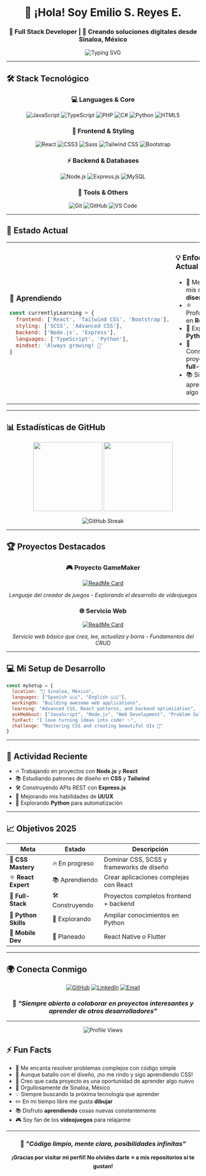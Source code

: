 <div align="center">
  
# 👋 ¡Hola! Soy Emilio S. Reyes E.
### 🚀 Full Stack Developer | 🌟 Creando soluciones digitales desde Sinaloa, México

<img src="https://readme-typing-svg.herokuapp.com?font=Fira+Code&size=22&duration=3000&pause=1000&color=00D4AA&center=true&vCenter=true&width=435&lines=Backend+Developer;Frontend+Explorer;Learning+Every+Day;Building+Cool+Projects" alt="Typing SVG" />

---

</div>

## 🛠️ **Stack Tecnológico**

<div align="center">

### **💻 Languages & Core**
![JavaScript](https://img.shields.io/badge/JavaScript-F7DF1E?style=for-the-badge&logo=javascript&logoColor=black)
![TypeScript](https://img.shields.io/badge/TypeScript-007ACC?style=for-the-badge&logo=typescript&logoColor=white)
![PHP](https://img.shields.io/badge/PHP-777BB4?style=for-the-badge&logo=php&logoColor=white)
![C#](https://img.shields.io/badge/C%23-239120?style=for-the-badge&logo=c-sharp&logoColor=white)
![Python](https://img.shields.io/badge/Python-3776AB?style=for-the-badge&logo=python&logoColor=white)
![HTML5](https://img.shields.io/badge/HTML5-E34F26?style=for-the-badge&logo=html5&logoColor=white)

### **🎨 Frontend & Styling**
![React](https://img.shields.io/badge/React-20232A?style=for-the-badge&logo=react&logoColor=61DAFB)
![CSS3](https://img.shields.io/badge/CSS3-1572B6?style=for-the-badge&logo=css3&logoColor=white)
![Sass](https://img.shields.io/badge/Sass-CC6699?style=for-the-badge&logo=sass&logoColor=white)
![Tailwind CSS](https://img.shields.io/badge/Tailwind_CSS-38B2AC?style=for-the-badge&logo=tailwind-css&logoColor=white)
![Bootstrap](https://img.shields.io/badge/Bootstrap-563D7C?style=for-the-badge&logo=bootstrap&logoColor=white)

### **⚡ Backend & Databases**
![Node.js](https://img.shields.io/badge/Node.js-43853D?style=for-the-badge&logo=node.js&logoColor=white)
![Express.js](https://img.shields.io/badge/Express.js-404D59?style=for-the-badge&logo=express&logoColor=white)
![MySQL](https://img.shields.io/badge/MySQL-00000F?style=for-the-badge&logo=mysql&logoColor=white)

### **🔧 Tools & Others**
![Git](https://img.shields.io/badge/GIT-E44C30?style=for-the-badge&logo=git&logoColor=white)
![GitHub](https://img.shields.io/badge/GitHub-100000?style=for-the-badge&logo=github&logoColor=white)
![VS Code](https://img.shields.io/badge/VS_Code-007ACC?style=for-the-badge&logo=visual%20studio%20code&logoColor=white)

</div>

---

## 🎯 **Estado Actual**

<table>
<tr>
<td width="50%">

### 🌱 **Aprendiendo**
```javascript
const currentlyLearning = {
  frontend: ['React', 'Tailwind CSS', 'Bootstrap'],
  styling: ['SCSS', 'Advanced CSS'],
  backend: ['Node.js', 'Express'],
  languages: ['TypeScript', 'Python'],
  mindset: 'Always growing! 🚀'
}
```

</td>
<td width="50%">

### 💡 **Enfoque Actual**
- 🎨 Mejorando mis skills de **diseño y CSS**
- ⚛️ Profundizando en **React** 
- 🐍 Explorando **Python**
- 🎯 Construyendo proyectos **full-stack**
- 📚 Siempre aprendiendo algo nuevo

</td>
</tr>
</table>

---

## 📊 **Estadísticas de GitHub**

<div align="center">

<img height="180em" src="https://github-readme-stats.vercel.app/api?username=EMSAREES&show_icons=true&theme=tokyonight&include_all_commits=true&count_private=true"/>
<img height="180em" src="https://github-readme-stats.vercel.app/api/top-langs/?username=EMSAREES&layout=compact&langs_count=7&theme=tokyonight"/>

</div>

<div align="center">

![GitHub Streak](https://github-readme-streak-stats.herokuapp.com/?user=EMSAREES&theme=tokyonight)

</div>

---

## 🏆 **Proyectos Destacados**

<div align="center">

### 🎮 **Proyecto GameMaker**
[![ReadMe Card](https://github-readme-stats.vercel.app/api/pin/?username=EMSAREES&repo=Proyecto_GameMaker&theme=tokyonight)](https://github.com/EMSAREES/Proyecto_GameMaker)

*Lenguaje del creador de juegos - Explorando el desarrollo de videojuegos*

### 🌐 **Servicio Web**
[![ReadMe Card](https://github-readme-stats.vercel.app/api/pin/?username=EMSAREES&repo=-Servicio-web&theme=tokyonight)](https://github.com/EMSAREES/-Servicio-web)

*Servicio web básico que crea, lee, actualiza y borra - Fundamentos del CRUD*

</div>

---

## 💻 **Mi Setup de Desarrollo**

```javascript
const mySetup = {
  location: "📍 Sinaloa, México",
  languages: ["Spanish 🇲🇽", "English 🇺🇸"],
  workingOn: "Building awesome web applications",
  learning: "Advanced CSS, React patterns, and backend optimization",
  askMeAbout: ["JavaScript", "Node.js", "Web Development", "Problem Solving"],
  funFact: "I love turning ideas into code! ✨",
  challenge: "Mastering CSS and creating beautiful UIs 🎨"
}
```

---

## 🚀 **Actividad Reciente**

<!--START_SECTION:activity-->
- 🔥 Trabajando en proyectos con **Node.js** y **React**
- 📚 Estudiando patrones de diseño en **CSS** y **Tailwind**
- 🛠️ Construyendo APIs REST con **Express.js**
- 🎨 Mejorando mis habilidades de **UI/UX**
- 🐍 Explorando **Python** para automatización
<!--END_SECTION:activity-->

---

## 📈 **Objetivos 2025**

<div align="center">

| Meta | Estado | Descripción |
|------|--------|-------------|
| 🎨 **CSS Mastery** | 🔥 En progreso | Dominar CSS, SCSS y frameworks de diseño |
| ⚛️ **React Expert** | 📚 Aprendiendo | Crear aplicaciones complejas con React |
| 🚀 **Full-Stack** | 🛠️ Construyendo | Proyectos completos frontend + backend |
| 🐍 **Python Skills** | 🌱 Explorando | Ampliar conocimientos en Python |
| 📱 **Mobile Dev** | 🎯 Planeado | React Native o Flutter |

</div>

---

## 🌍 **Conecta Conmigo**

<div align="center">

[![GitHub](https://img.shields.io/badge/GitHub-100000?style=for-the-badge&logo=github&logoColor=white)](https://github.com/EMSAREES)
[![LinkedIn](https://img.shields.io/badge/LinkedIn-0077B5?style=for-the-badge&logo=linkedin&logoColor=white)]([https://linkedin.com/in/tu-perfil](https://www.linkedin.com/feed/?trk=guest_homepage-basic_nav-header-signin))
[![Email](https://img.shields.io/badge/Email-D14836?style=for-the-badge&logo=gmail&logoColor=white)](emiliosanielre@gmail.com)

### 💬 *"Siempre abierto a colaborar en proyectos interesantes y aprender de otros desarrolladores"*

---

<img src="https://komarev.com/ghpvc/?username=EMSAREES&color=brightgreen&style=for-the-badge" alt="Profile Views">

</div>

## ⚡ **Fun Facts**

- 🎯 Me encanta resolver problemas complejos con código simple
- 🎨 Aunque batallo con el diseño, ¡no me rindo y sigo aprendiendo CSS!
- 🚀 Creo que cada proyecto es una oportunidad de aprender algo nuevo
- 🌮 Orgullosamente de Sinaloa, México
- 💡 Siempre buscando la próxima tecnología que aprender
- ✏️ En mi tiempo libre me gusta **dibujar**
- 📚 Disfruto **aprendiendo** cosas nuevas constantemente
- 🎮 Soy fan de los **videojuegos** para relajarme

---

<div align="center">

### 🚀 *"Código limpio, mente clara, posibilidades infinitas"*

**¡Gracias por visitar mi perfil! No olvides darle ⭐ a mis repositorios si te gustan!**

</div>
